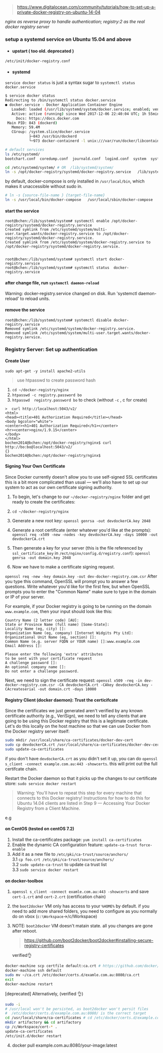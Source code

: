 > https://www.digitalocean.com/community/tutorials/how-to-set-up-a-private-docker-registry-on-ubuntu-14-04


*nginx as reverse proxy to handle authentication; registry:2 as the real docker registry server*

### setup a systemd service on Ubuntu 15.04 and above
* #### upstart ( too old. deprecated )
```
/etc/init/docker-registry.conf
```
* #### systemd

`service docker status` is just a syntax sugar to `systemctl status docker.service`
```bash
$ service docker status
Redirecting to /bin/systemctl status docker.service
● docker.service - Docker Application Container Engine
   Loaded: loaded (/usr/lib/systemd/system/docker.service; enabled; vendor preset: disabled)
   Active: active (running) since Wed 2017-12-06 22:40:04 UTC; 1h 55min ago
     Docs: https://docs.docker.com
 Main PID: 843 (dockerd)
   Memory: 59.4M
   CGroup: /system.slice/docker.service
           ├─843 /usr/bin/dockerd
           └─973 docker-containerd -l unix:///var/run/docker/libcontainerd/docker-containerd.sock --metrics-interval=0
```

```bash
# default services
ls /etc/systemd/
bootchart.conf  coredump.conf  journald.conf  logind.conf  system  system.conf  user  user.conf

cd /etc/systemd/system/ # OR  /lib/systemd/system/
ln -s /opt/docker-registry/systemd/docker-registry.service   /lib/systemd/system/docker-registry.service
```
by default, docker-compose is only installed in `/usr/local/bin`, which makes it unaccessible without sudo in. 
```bash
# ln -s {source-file-name } {target-file-name}
ln -s /usr/local/bin/docker-compose   /usr/local/sbin/docker-compose
```


#### start the service 


```
root@bchen:/lib/systemd/system# systemctl enable /opt/docker-registry/systemd/docker-registry.service
Created symlink from /etc/systemd/system/multi-user.target.wants/docker-registry.service to /opt/docker-registry/systemd/docker-registry.service.
Created symlink from /etc/systemd/system/docker-registry.service to /opt/docker-registry/systemd/docker-registry.service.


root@bchen:/lib/systemd/system# systemctl start docker-registry.service
root@bchen:/lib/systemd/system# systemctl status  docker-registry.service

```

#### after change file,  run `systemctl daemon-reload`
Warning: docker-registry.service changed on disk. Run 'systemctl daemon-reload' to reload units.


#### remove the service

```
root@bchen:/lib/systemd/system# systemctl disable docker-registry.service
Removed symlink /etc/systemd/system/docker-registry.service.
Removed symlink /etc/systemd/system/multi-user.target.wants/docker-registry.service.
```



### Registry Server: Set up authentication

#### Create User
`sudo apt-get -y install apache2-utils`
>use htpasswd to create password hash 

1. `cd ~/docker-registry/nginx`
2. `htpasswd -c registry.password bo` 
3. `htpasswd  registry.password bo` to check (without `-c` , c for create)

```
>  curl http://localhost:5043/v2/
<html>
<head><title>401 Authorization Required</title></head>
<body bgcolor="white">
<center><h1>401 Authorization Required</h1></center>
<hr><center>nginx/1.9.15</center>
</body>
</html>
bochen2014@bchen:/opt/docker-registry/nginx$ curl http://bo:bo@localhost:5043/v2/
{}
bochen2014@bchen:/opt/docker-registry/nginx$ 
```

#### Signing Your Own Certificate

Since Docker currently doesn't allow you to use self-signed SSL certificates this is a bit more complicated than usual — we'll also have to set up our system to act as our own certificate signing authority.

1. To begin, let's change to our `~/docker-registry/nginx` folder and get ready to create the certificates:
  1. `cd ~/docker-registry/nginx`
  2. Generate a new root key: `openssl genrsa -out devdockerCA.key 2048`
  3. Generate a root certificate (enter whatever you'd like at the prompts):  
  `openssl req -x509 -new -nodes -key devdockerCA.key -days 10000 -out devdockerCA.crt`
  4. Then generate a key for your server (this is the file referenced by `ssl_certificate_key` in `/ect/nginx/config.d/registry.conf`):
  `openssl genrsa -out domain.key 2048`

2.  Now we have to make a certificate signing request.

`openssl req -new -key domain.key -out dev-docker-registry.com.csr`
After you type this command, OpenSSL will prompt you to answer a few questions. Write whatever you'd like for the first few, but when OpenSSL prompts you to enter the "Common Name" make sure to type in the domain or IP of your server.

For example, if your Docker registry is going to be running on the domain `www.example.com`, then your input should look like this:
```
Country Name (2 letter code) [AU]:
State or Province Name (full name) [Some-State]:
Locality Name (eg, city) []:
Organization Name (eg, company) [Internet Widgits Pty Ltd]:
Organizational Unit Name (eg, section) []:
Common Name (e.g. server FQDN or YOUR name) []:www.example.com
Email Address []:

Please enter the following 'extra' attributes
to be sent with your certificate request
A challenge password []:
An optional company name []:
Do not enter a challenge password.
```

Next, we need to sign the certificate request:
`openssl x509 -req -in dev-docker-registry.com.csr -CA devdockerCA.crt -CAkey devdockerCA.key -CAcreateserial -out domain.crt -days 10000`



#### Registry Client (docker daemon): Trust the certicifcate

Since the certificates we just generated aren't verified by any known certificate authority (e.g., VeriSign), we need to tell any clients that are going to be using this Docker registry that this is a legitimate certificate. Let's do this locally on the host machine so that we can use Docker from the Docker registry server itself:
```bash
sudo mkdir /usr/local/share/ca-certificates/docker-dev-cert
sudo cp devdockerCA.crt /usr/local/share/ca-certificates/docker-dev-cert
sudo update-ca-certificates
```
if you don't have `devdockerCA.crt` as you didn't set it up, you can do `openssl s_client -connect example.com.au:443 -showcerts`. this will print out the full certifcate chain.

Restart the Docker daemon so that it picks up the changes to our certificate store:
`sudo service docker restart`

>Warning: You'll have to repeat this step for every machine that connects to this Docker registry! Instructions for how to do this for Ubuntu 14.04 clients are listed in Step 9 — Accessing Your Docker Registry from a Client Machine.

e.g 
#### on CentOS (tested on centOS 7.2)
1. Install the ca-certificates package:
`yum install ca-certificates`
2. Enable the dynamic CA configuration feature:
`update-ca-trust force-enable`
3. Add it as a new file to `/etc/pki/ca-trust/source/anchors/`  
  3.1 `cp foo.crt /etc/pki/ca-trust/source/anchors/`   
  3.2 `sudo update-ca-trust`  to update ca trust list    
  3.3 `sudo service docker restart`

#### on docker-toolbox
1. `openssl s_client -connect examle.com.au:443 -showcerts` and save `cert-1.crt` and `cert-2.crt` (certification chain)
2. the `boot2docker` VM only has access to  your `%HOME%` by default. if you need to add more shared folders, you need to configure as you normally do on vbox (`c:\Workspace`->/c/Workspace)
3. NOTE: `boot2docker` VM doesn't matain state. all you changes are gone after reboot. 
   > https://github.com/boot2docker/boot2docker#installing-secure-registry-certificates

    verified👌
```bash
docker-machine scp certfile default:ca.crt # https://github.com/docker/machine/pull/4388
docker-machine ssh default
sudo mv ~/ca.crt /etc/docker/certs.d/examle.com.au:8080/ca.crt
exit
docker-machine restart
```

[deprecated] Alternatively, (verified 👌)   
```bash
sudo -i
# /usr/local won't be persisted, as boot2docker won't persit files
#  /etc/docker/certs.d/example.com.au:8080/ is the correct target
cd /usr/local/share/ca-certificates # cd /etc/docker/certs.d/example.com.au:8080/ 
mkdir artifactory && cd artifactory
cp /c/Workspace/cert-* .
update-ca-certificates
/etc/init.d/docker restart
```
4. docker pull example.com.au:8080/your-image:latest

